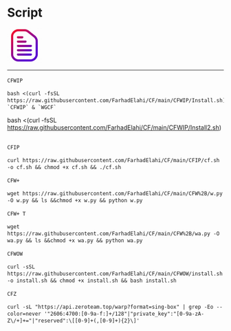 # Script
<img src="https://github.com/FarhadElahi/CF/blob/main/Info/Script.png" width="80">

___
`CFWIP`
```
bash <(curl -fsSL https://raw.githubusercontent.com/FarhadElahi/CF/main/CFWIP/Install.sh)
`CFWIP` & `WGCF`
```
bash <(curl -fsSL https://raw.githubusercontent.com/FarhadElahi/CF/main/CFWIP/Install2.sh)
```
```
`CFIP`
```
curl https://raw.githubusercontent.com/FarhadElahi/CF/main/CFIP/cf.sh -o cf.sh && chmod +x cf.sh && ./cf.sh
```
`CFW+`
```
wget https://raw.githubusercontent.com/FarhadElahi/CF/main/CFW%2B/w.py -O w.py && ls &&chmod +x w.py && python w.py
```
`CFW+ T`
```
wget https://raw.githubusercontent.com/FarhadElahi/CF/main/CFW%2B/wa.py -O wa.py && ls &&chmod +x wa.py && python wa.py
```
`CFWOW`
```
curl -sSL https://raw.githubusercontent.com/FarhadElahi/CF/main/CFWOW/install.sh -o install.sh && chmod +x install.sh && bash install.sh
```
`CFZ`
```
curl -sL "https://api.zeroteam.top/warp?format=sing-box" | grep -Eo --color=never '"2606:4700:[0-9a-f:]+/128"|"private_key":"[0-9a-zA-Z\/+]+="|"reserved":\[[0-9]+(,[0-9]+){2}\]'
```
